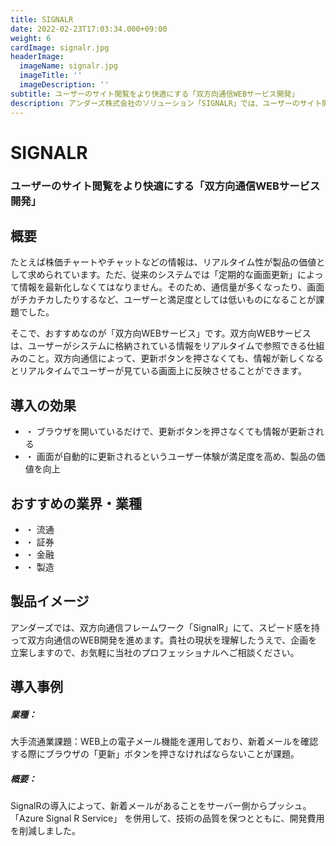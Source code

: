 ```yaml
---
title: SIGNALR
date: 2022-02-23T17:03:34.000+09:00
weight: 6
cardImage: signalr.jpg
headerImage:
  imageName: signalr.jpg
  imageTitle: ''
  imageDescription: ''
subtitle: ユーザーのサイト閲覧をより快適にする「双方向通信WEBサービス開発」
description: アンダーズ株式会社のソリューション「SIGNALR」では、ユーザーのサイト閲覧をより快適にする「双方向通信WEBサービス開発」をご提供します。双方向通信フレームワーク「SignalR」にて、スピード感を持って双方向通信のWEB開発を進めます。貴社の現状を理解したうえで企画を立案しますので、お気軽にご相談ください。
---
```

# SIGNALR

### ユーザーのサイト閲覧をより快適にする「双方向通信WEBサービス開発」



## 概要

たとえば株価チャートやチャットなどの情報は、リアルタイム性が製品の価値として求められています。ただ、従来のシステムでは「定期的な画面更新」によって情報を最新化しなくてはなりません。そのため、通信量が多くなったり、画面がチカチカしたりするなど、ユーザーと満足度としては低いものになることが課題でした。

そこで、おすすめなのが「双方向WEBサービス」です。双方向WEBサービスは、ユーザーがシステムに格納されている情報をリアルタイムで参照できる仕組みのこと。双方向通信によって、更新ボタンを押さなくても、情報が新しくなるとリアルタイムでユーザーが見ている画面上に反映させることができます。



## 導入の効果

* ・ ブラウザを開いているだけで、更新ボタンを押さなくても情報が更新される
* ・ 画面が自動的に更新されるというユーザー体験が満足度を高め、製品の価値を向上



## おすすめの業界・業種

* ・ 流通
* ・ 証券
* ・ 金融
* ・ 製造



## 製品イメージ

アンダーズでは、双方向通信フレームワーク「SignalR」にて、スピード感を持って双方向通信のWEB開発を進めます。貴社の現状を理解したうえで、企画を立案しますので、お気軽に当社のプロフェッショナルへご相談ください。



## 導入事例

##### **業種**：

大手流通業課題：WEB上の電子メール機能を運用しており、新着メールを確認する際にブラウザの「更新」ボタンを押さなければならないことが課題。

##### **概要**：

SignalRの導入によって、新着メールがあることをサーバー側からプッシュ。「Azure Signal R Service」 を併用して、技術の品質を保つとともに、開発費用を削減しました。